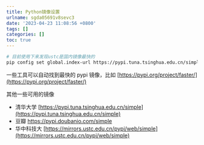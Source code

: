 ```yaml
---
title: Python镜像设置
urlname: sgda05691v8sevc3
date: '2023-04-23 11:08:56 +0800'
tags: []
categories: []
toc: true
---
```


```bash
# 目前使用下来发现ustc是国内镜像最快的
pip config set global.index-url https://pypi.tuna.tsinghua.edu.cn/simple
```

一些工具可以自动找到最快的 pypi 镜像，比如 [https://pypi.org/project/faster/](https://pypi.org/project/faster/)

其他一些可用的镜像

- 清华大学 [https://pypi.tuna.tsinghua.edu.cn/simple](https://pypi.tuna.tsinghua.edu.cn/simple)
- 豆瓣 https://pypi.doubanio.com/simple
- 华中科技大 [https://mirrors.ustc.edu.cn/pypi/web/simple](https://mirrors.ustc.edu.cn/pypi/web/simple)
